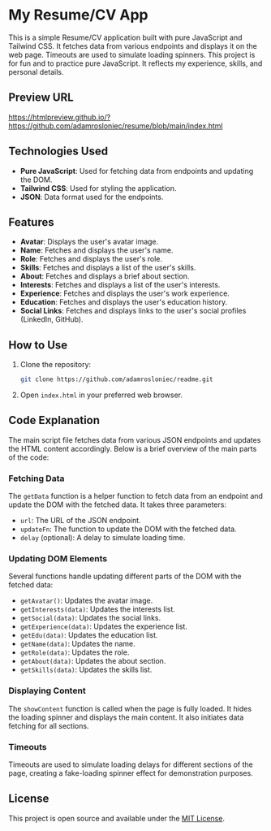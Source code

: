 # My Resume/CV App

This is a simple Resume/CV application built with pure JavaScript and Tailwind CSS. It fetches data from various endpoints and displays it on the web page. Timeouts are used to simulate loading spinners. This project is for fun and to practice pure JavaScript. It reflects my experience, skills, and personal details.

## Preview URL
https://htmlpreview.github.io/?https://github.com/adamrosloniec/resume/blob/main/index.html

## Technologies Used

- **Pure JavaScript**: Used for fetching data from endpoints and updating the DOM.
- **Tailwind CSS**: Used for styling the application.
- **JSON**: Data format used for the endpoints.

## Features

- **Avatar**: Displays the user's avatar image.
- **Name**: Fetches and displays the user's name.
- **Role**: Fetches and displays the user's role.
- **Skills**: Fetches and displays a list of the user's skills.
- **About**: Fetches and displays a brief about section.
- **Interests**: Fetches and displays a list of the user's interests.
- **Experience**: Fetches and displays the user's work experience.
- **Education**: Fetches and displays the user's education history.
- **Social Links**: Fetches and displays links to the user's social profiles (LinkedIn, GitHub).

## How to Use

1. Clone the repository:
   ```bash
   git clone https://github.com/adamrosloniec/readme.git
   ```

2. Open `index.html` in your preferred web browser.

## Code Explanation

The main script file fetches data from various JSON endpoints and updates the HTML content accordingly. Below is a brief overview of the main parts of the code:

### Fetching Data

The `getData` function is a helper function to fetch data from an endpoint and update the DOM with the fetched data. It takes three parameters:
- `url`: The URL of the JSON endpoint.
- `updateFn`: The function to update the DOM with the fetched data.
- `delay` (optional): A delay to simulate loading time.

### Updating DOM Elements

Several functions handle updating different parts of the DOM with the fetched data:
- `getAvatar()`: Updates the avatar image.
- `getInterests(data)`: Updates the interests list.
- `getSocial(data)`: Updates the social links.
- `getExperience(data)`: Updates the experience list.
- `getEdu(data)`: Updates the education list.
- `getName(data)`: Updates the name.
- `getRole(data)`: Updates the role.
- `getAbout(data)`: Updates the about section.
- `getSkills(data)`: Updates the skills list.

### Displaying Content

The `showContent` function is called when the page is fully loaded. It hides the loading spinner and displays the main content. It also initiates data fetching for all sections.

### Timeouts

Timeouts are used to simulate loading delays for different sections of the page, creating a fake-loading spinner effect for demonstration purposes.

## License

This project is open source and available under the [MIT License](LICENSE).
```
